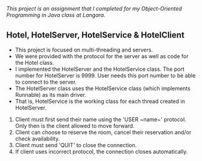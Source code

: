 ###### This project is an assignment that I completed for my Object-Oriented Programming in Java class at Langara.

## Hotel, HotelServer, HotelService & HotelClient

- This project is focused on multi-threading and servers.  
- We were provided with the protocol for the server as well as code for the Hotel class.
- I implemented the HotelServer and the HotelService class. The port number for HotelServer is 9999. User needs this port number to be able to connect to the server.
- The HotelServer class uses the HotelService class (which implements Runnable) as its main driver.
- That is, HotelService is the working class for each thread created in HotelServer.

1. Client must first send their name using the 'USER ~name~' protocol. Only then is the client allowed to move forward.
2. Client can choose to reserve the room, cancel their reservation and/or check availability.
3. Client must send 'QUIT' to close the connection.
4. If client uses incorrect protocol, the connection closes automatically.

